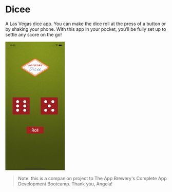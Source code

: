 # Dicee

A Las Vegas dice app. You can make the diсe roll at the press of a button or by shaking your phone. With this app in your pocket, you’ll be fully set up to settle any score on the go!

![](Simulator.png)

>Note: this is a companion project to The App Brewery's Complete App Development Bootcamp. Thank you, Angela!